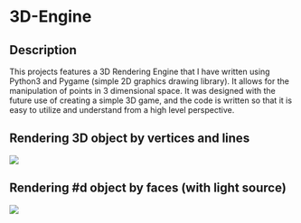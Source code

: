 # 3D-Engine

## Description
This projects features a 3D Rendering Engine that I have written using Python3 and Pygame (simple 2D graphics drawing library). It allows for the manipulation of points in 3 dimensional space. It was designed with the future use of creating a simple 3D game, and the code is written so that it is easy to utilize and understand from a high level perspective.

## Rendering 3D object by vertices and lines
![](https://rayyanshaik.com/images/line-render.gif)

## Rendering #d object by faces (with light source)
![](https://rayyanshaik.com/images/face-render.gif)
